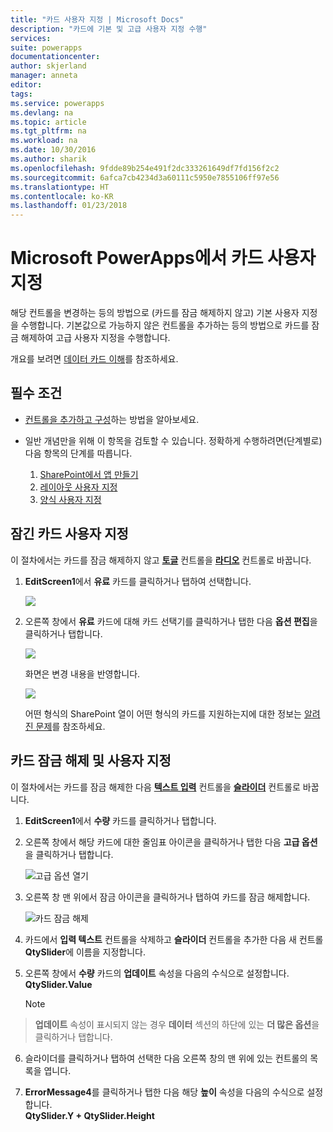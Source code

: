 ```yaml
---
title: "카드 사용자 지정 | Microsoft Docs"
description: "카드에 기본 및 고급 사용자 지정 수행"
services: 
suite: powerapps
documentationcenter: 
author: skjerland
manager: anneta
editor: 
tags: 
ms.service: powerapps
ms.devlang: na
ms.topic: article
ms.tgt_pltfrm: na
ms.workload: na
ms.date: 10/30/2016
ms.author: sharik
ms.openlocfilehash: 9fdde89b254e491f2dc333261649df7fd156f2c2
ms.sourcegitcommit: 6afca7cb4234d3a60111c5950e7855106ff97e56
ms.translationtype: HT
ms.contentlocale: ko-KR
ms.lasthandoff: 01/23/2018
---
```

# <a name="customize-a-card-in-microsoft-powerapps"></a>Microsoft PowerApps에서 카드 사용자 지정
해당 컨트롤을 변경하는 등의 방법으로 (카드를 잠금 해제하지 않고) 기본 사용자 지정 을 수행합니다. 기본값으로 가능하지 않은 컨트롤을 추가하는 등의 방법으로 카드를 잠금 해제하여 고급 사용자 지정을 수행합니다.

개요를 보려면 [데이터 카드 이해](working-with-cards.md)를 참조하세요.

## <a name="prerequisites"></a>필수 조건

* [컨트롤을 추가하고 구성](add-configure-controls.md)하는 방법을 알아보세요.
* 일반 개념만을 위해 이 항목을 검토할 수 있습니다. 정확하게 수행하려면(단계별로) 다음 항목의 단계를 따릅니다.

  1. [SharePoint에서 앱 만들기](app-from-sharepoint.md)
  2. [레이아웃 사용자 지정](customize-layout-sharepoint.md)
  3. [양식 사용자 지정](customize-forms-sharepoint.md)

## <a name="customize-a-locked-card"></a>잠긴 카드 사용자 지정
이 절차에서는 카드를 잠금 해제하지 않고 **[토글](controls/control-toggle.md)** 컨트롤을 **[라디오](controls/control-radio.md)** 컨트롤로 바꿉니다.

1. **EditScreen1**에서 **유료** 카드를 클릭하거나 탭하여 선택합니다.

    ![](./media/customize-card/select-paid-card.png)

2. 오른쪽 창에서 **유료** 카드에 대해 카드 선택기를 클릭하거나 탭한 다음 **옵션 편집**을 클릭하거나 탭합니다.

    ![](./media/customize-card/select-toggle-paid.png)

    화면은 변경 내용을 반영합니다.

    ![](./media/customize-card/display-radio.png)
   
    어떤 형식의 SharePoint 열이 어떤 형식의 카드를 지원하는지에 대한 정보는 [알려진 문제](connections/connection-sharepoint-online.md#known-issues)를 참조하세요.

## <a name="unlock-and-customize-a-card"></a>카드 잠금 해제 및 사용자 지정
이 절차에서는 카드를 잠금 해제한 다음 **[텍스트 입력](controls/control-text-input.md)** 컨트롤을 **[슬라이더](controls/control-slider.md)** 컨트롤로 바꿉니다.

1. **EditScreen1**에서 **수량** 카드를 클릭하거나 탭합니다.

2. 오른쪽 창에서 해당 카드에 대한 줄임표 아이콘을 클릭하거나 탭한 다음 **고급 옵션**을 클릭하거나 탭합니다.

    ![고급 옵션 열기](./media/customize-card/advanced-options.png)
3. 오른쪽 창 맨 위에서 잠금 아이콘을 클릭하거나 탭하여 카드를 잠금 해제합니다.

    ![카드 잠금 해제](./media/customize-card/unlock-card.png)
4. 카드에서 **입력 텍스트** 컨트롤을 삭제하고 **슬라이더** 컨트롤을 추가한 다음 새 컨트롤 **QtySlider**에 이름을 지정합니다.

5. 오른쪽 창에서 **수량** 카드의 **업데이트** 속성을 다음의 수식으로 설정합니다.<br>
   **QtySlider.Value**

   > [!NOTE]
> **업데이트** 속성이 표시되지 않는 경우 **데이터** 섹션의 하단에 있는 **더 많은 옵션**을 클릭하거나 탭합니다.


6. 슬라이더를 클릭하거나 탭하여 선택한 다음 오른쪽 창의 맨 위에 있는 컨트롤의 목록을 엽니다.

7. **ErrorMessage4**를 클릭하거나 탭한 다음 해당 **높이** 속성을 다음의 수식으로 설정합니다.<br>
   **QtySlider.Y + QtySlider.Height**
